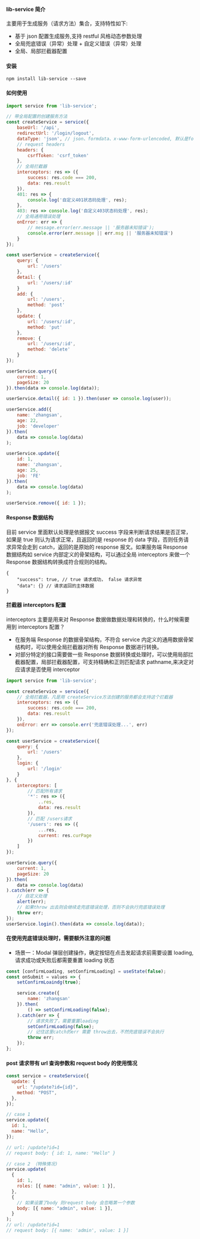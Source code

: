 #### lib-service 简介

主要用于生成服务（请求方法）集合，支持特性如下:

- 基于 json 配置生成服务,支持 restful 风格动态参数处理
- 全局兜底错误（异常）处理 + 自定义错误（异常）处理
- 全局、局部拦截器配置

#### 安装

```
npm install lib-service --save
```

#### 如何使用

```js
import service from 'lib-service';

// 带全局配置的创建服务方法
const createService = service({
    baseUrl: '/api',
    redirectUrl: '/login/logout',
    dataType: 'json', // json、formdata、x-www-form-urlencoded, 默认是formdata
    // request headers
    headers: {
        csrfToken: 'csrf_token'
    },
    // 全局拦截器
    interceptors: res => ({
        success: res.code === 200,
        data: res.result
    }),
    401: res => {
        console.log('自定义401状态码处理', res);
    },
    403: res => console.log('自定义403状态码处理', res);
    // 全局通用错误处理
    onError: err => {
        // message.error(err.message || '服务器未知错误');
        console.error(err.message || err.msg || '服务器未知错误')
    }
});

const userService = createService({
    query: {
        url: '/users'
    },
    detail: {
        url: '/users/:id'
    }
    add: {
        url: '/users',
        method: 'post'
    },
    update: {
        url: '/users/:id',
        method: 'put'
    },
    remove: {
        url: '/users/:id',
        method: 'delete'
    }
});

userService.query({
    current: 1,
    pageSize: 20
}).then(data => console.log(data));

userService.detail({ id: 1 }).then(user => console.log(user));

userService.add({
    name: 'zhangsan',
    age: 22,
    job: 'developer'
}).then(
    data => console.log(data)
);

userService.update({
    id: 1,
    name: 'zhangsan',
    age: 25,
    job: 'FE'
}).then(
    data => console.log(data)
);

userService.remove({ id: 1 });

```

#### Response 数据结构

目前 service 里面默认处理是依据报文 success 字段来判断请求结果是否正常，如果是 true 则认为请求正常，且返回的是 response 的 data 字段，否则任务请求异常会走到 catch，返回的是原始的 response 报文。如果服务端 Response 数据结构如 service 内部定义的骨架结构，可以通过全局 interceptors 来做一个 Response 数据结构转换成符合规则的结构。

```
{
    "success": true, // true 请求成功， false 请求异常
    "data": {} // 请求返回的主体数据
}
```

#### 拦截器 interceptors 配置

interceptors 主要是用来对 Response 数据做数据处理和转换的，什么时候需要用到 interceptors 配置？

- 在服务端 Response 的数据骨架结构，不符合 service 内定义的通用数据骨架结构时，可以使用全局拦截器对所有 Response 数据进行转换。
- 对部分特定的接口需要做一些 Response 数据转换或处理时，可以使用局部拦截器配置，局部拦截器配置，可支持精确和正则匹配请求 pathname,来决定对应请求是否使用 interceptor

```js
import service from 'lib-service';

const createService = service({
    // 全局拦截器，凡是用 createService方法创建的服务都会支持这个拦截器
    interceptors: res => ({
        success: res.code === 200,
        data: res.result
    }),
    onError: err => console.err('兜底错误处理...', err)
});

const userService = createService({
    query: {
        url: '/users'
    },
    login: {
        url: '/login'
    }
}, {
    interceptors: [
        // 匹配所有请求
        '*': res => ({
            ..res,
            data: res.result
        }),
        // 匹配 /users请求
        '/users': res => ({
            ...res,
            current: res.curPage
        })
    ]
});

userService.query({
    current: 1,
    pageSize: 20
}).then(
    data => console.log(data)
).catch(err => {
    // 自定义处理
    alert(err);
    // 如果throw 出去则会继续走兜底错误处理，否则不会执行兜底错误处理
    throw err;
});
userService.login().then(data => console.log(data));
```

#### 在使用兜底错误处理时，需要额外注意的问题

- 场景一：Modal 弹层创建操作，确定按钮在点击发起请求前需要设置 loading, 请求成功或失败后都需要重置 loading 状态

```js
const [confirmLoading, setConfirmLoading] = useState(false);
const onSubmit = values => {
    setConfirmLoaindg(true);

    service.create({
        name: 'zhangsan'
    }).then(
        () => setConfirmLoading(false);
    ).catch(err => {
        // 请求失败了，需要重置loading
        setConfirmLoading(false);
        // 记住这里catch的err 需要 throw出去，不然兜底错误不会执行
        throw err;
    });
};
```

#### post 请求带有 url 查询参数和 request body 的使用情况

```js
const service = createService({
  update: {
    url: "/update?id={id}",
    method: "POST",
  },
});

// case 1
service.update({
  id: 1,
  name: "Hello",
});

// url: /update?id=1
// request body: { id: 1, name: "Hello" }

// case 2 （特殊情况)
service.update(
  {
    id: 1,
    roles: [{ name: "admin", value: 1 }],
  },
  {
    // 如果设置了body 则request body 会忽略第一个参数
    body: [{ name: "admin", value: 1 }],
  }
);
// url: /update?id=1
// request body: [{ name: 'admin', value: 1 }]
```
